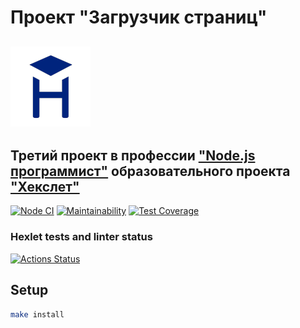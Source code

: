 # Проект "Загрузчик страниц"

## [![Hexlet Ltd. logo](https://raw.githubusercontent.com/Hexlet/hexletguides.github.io/master/images/hexlet_logo128.png)](https://ru.hexlet.io/pages/about)

## Третий проект в профессии ["Node.js программист"](https://ru.hexlet.io/professions/backend) образовательного проекта ["Хекслет"](https://ru.hexlet.io/pages/about)

[![Node CI](https://github.com/starkhv70/backend-project-lvl3/workflows/Node.js%20CI/badge.svg)](https://github.com/starkhv70/backend-project-lvl3/actions)
[![Maintainability](https://api.codeclimate.com/v1/badges/a4b03bd4a3da2186ddae/maintainability)](https://codeclimate.com/github/starkhv70/backend-project-lvl3/maintainability)
[![Test Coverage](https://api.codeclimate.com/v1/badges/a4b03bd4a3da2186ddae/test_coverage)](https://codeclimate.com/github/starkhv70/backend-project-lvl3/test_coverage)

### Hexlet tests and linter status

[![Actions Status](https://github.com/starkhv70/backend-project-lvl3/workflows/hexlet-check/badge.svg)](https://github.com/starkhv70/backend-project-lvl3/actions)

## Setup

```sh
make install
```
